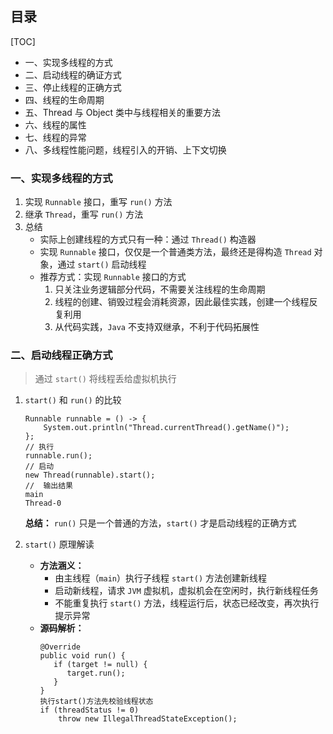 ## 目录

[TOC]

* 一、实现多线程的方式
* 二、启动线程的确证方式
* 三、停止线程的正确方式
* 四、线程的生命周期
* 五、Thread 与 Object 类中与线程相关的重要方法
* 六、线程的属性
* 七、线程的异常
* 八、多线程性能问题，线程引入的开销、上下文切换

### 一、实现多线程的方式

1. 实现 `Runnable` 接口，重写 `run()` 方法
2. 继承 `Thread`，重写 `run()` 方法
3. 总结
   - 实际上创建线程的方式只有一种：通过 `Thread()` 构造器
   - 实现 `Runnable` 接口，仅仅是一个普通类方法，最终还是得构造 `Thread` 对象，通过 `start()` 启动线程
   - 推荐方式：实现 `Runnable` 接口的方式
     1. 只关注业务逻辑部分代码，不需要关注线程的生命周期
     2. 线程的创建、销毁过程会消耗资源，因此最佳实践，创建一个线程反复利用
     3. 从代码实践，`Java` 不支持双继承，不利于代码拓展性

### 二、启动线程正确方式

>通过 `start()` 将线程丢给虚拟机执行

1. `start()` 和 `run()` 的比较

    ```[Java]
    Runnable runnable = () -> {
        System.out.println("Thread.currentThread().getName()");
    };
    // 执行
    runnable.run();
    // 启动
    new Thread(runnable).start();
    //  输出结果
    main
    Thread-0
    ```

    **总结：** `run()` 只是一个普通的方法，`start()` 才是启动线程的正确方式 

3. `start()` 原理解读

   * **方法涵义：** 
     - 由主线程（`main`）执行子线程 `start()` 方法创建新线程
     - 启动新线程，请求 `JVM` 虚拟机，虚拟机会在空闲时，执行新线程任务
     - 不能重复执行 `start()` 方法，线程运行后，状态已经改变，再次执行提示异常
   * **源码解析：**
     ```[Java]
     @Override
     public void run() {
        if (target != null) {
           target.run();
        }
     }  
     执行start()方法先校验线程状态   
     if (threadStatus != 0)
         throw new IllegalThreadStateException();
     ```

      



